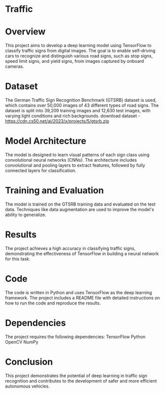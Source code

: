 # Traffic
# Overview
This project aims to develop a deep learning model using TensorFlow to classify traffic signs from digital images. The goal is to enable self-driving cars to recognize and distinguish various road signs, such as stop signs, speed limit signs, and yield signs, from images captured by onboard cameras.
# Dataset
The German Traffic Sign Recognition Benchmark (GTSRB) dataset is used, which contains over 50,000 images of 43 different types of road signs. The dataset is split into 39,209 training images and 12,630 test images, with varying light conditions and rich backgrounds.
download dataset - https://cdn.cs50.net/ai/2023/x/projects/5/gtsrb.zip
# Model Architecture
The model is designed to learn visual patterns of each sign class using convolutional neural networks (CNNs). The architecture includes convolutional and pooling layers to extract features, followed by fully connected layers for classification.
# Training and Evaluation
The model is trained on the GTSRB training data and evaluated on the test data. Techniques like data augmentation are used to improve the model's ability to generalize.
# Results
The project achieves a high accuracy in classifying traffic signs, demonstrating the effectiveness of TensorFlow in building a neural network for this task.
# Code
The code is written in Python and uses TensorFlow as the deep learning framework. The project includes a README file with detailed instructions on how to run the code and reproduce the results.
# Dependencies
The project requires the following dependencies:
TensorFlow
Python
OpenCV
NumPy
# Conclusion
This project demonstrates the potential of deep learning in traffic sign recognition and contributes to the development of safer and more efficient autonomous vehicles.
